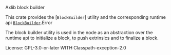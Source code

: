 Axlib block builder

This crate provides the [`BlockBuilder`] utility and the corresponding runtime api
[`BlockBuilder`](https://docs.rs/sc-block-builder/latest/sc_block_builder/struct.BlockBuilder.html).Error

The block builder utility is used in the node as an abstraction over the runtime api to
initialize a block, to push extrinsics and to finalize a block.

License: GPL-3.0-or-later WITH Classpath-exception-2.0